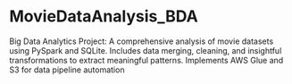 # MovieDataAnalysis_BDA
Big Data Analytics Project: A comprehensive analysis of movie datasets using PySpark and SQLite. Includes data merging, cleaning, and insightful transformations to extract meaningful patterns. Implements AWS Glue and S3 for data pipeline automation
